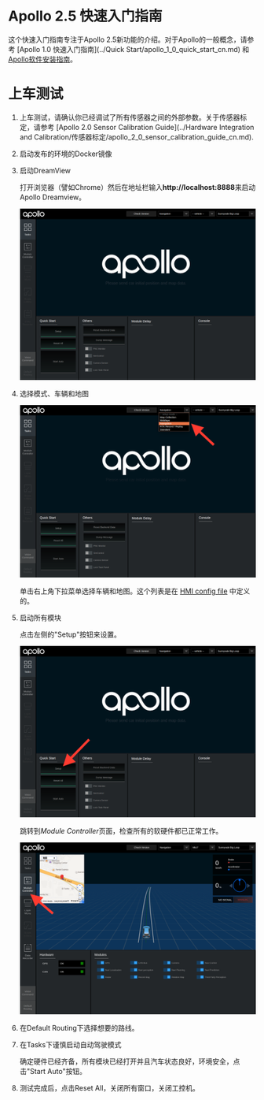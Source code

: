 # Apollo 2.5 快速入门指南

这个快速入门指南专注于Apollo 2.5新功能的介绍。对于Apollo的一般概念，请参考
[Apollo 1.0 快速入门指南](../Quick Start/apollo_1_0_quick_start_cn.md)
和
[Apollo软件安装指南](https://github.com/ApolloAuto/apollo/blob/r3.0.0/docs/quickstart/apollo_software_installation_guide_cn.md)。

# 上车测试

1. 上车测试，请确认你已经调试了所有传感器之间的外部参数。关于传感器标定，请参考
   [Apollo 2.0 Sensor Calibration Guide](../Hardware Integration and Calibration/传感器标定/apollo_2_0_sensor_calibration_guide_cn.md).

1. 启动发布的环境的Docker镜像

1. 启动DreamView

   打开浏览器（譬如Chrome）然后在地址栏输入**http://localhost:8888**来启动Apollo Dreamview。

   ![](images/dreamview_2_5.png)

1. 选择模式、车辆和地图

   ![](images/dreamview_2_5_setup_profile.png)

   单击右上角下拉菜单选择车辆和地图。这个列表是在
   [HMI config file](ttps://raw.githubusercontent.com/ApolloAuto/apollo/master/modules/dreamview/conf/hmi.conf)
   中定义的。

1. 启动所有模块

   点击左侧的"Setup"按钮来设置。

   ![](images/dreamview_2_5_setup.png)

   跳转到*Module Controller*页面，检查所有的软硬件都已正常工作。

   ![](images/dreamview_2_5_module_controller.png)

1. 在Default Routing下选择想要的路线。

1. 在Tasks下谨慎启动自动驾驶模式

   确定硬件已经齐备，所有模块已经打开并且汽车状态良好，环境安全，点击"Start Auto"按钮。

   [](images/dreamview_2_5_start_auto.png)

1. 测试完成后，点击Reset All，关闭所有窗口，关闭工控机。
